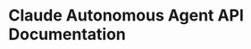 <!-- Optimized: 2025-10-06 -->
<!-- RPM: 1.6.2.1.1.6.2.1_AUTONOMOUS_API_20251006 -->
<!-- Session: E2E RPM DNA Application -->
<!-- AOM: RND (Reggie & Dro) -->
<!-- COI: TECHNOLOGY -->
<!-- RPM: HIGH -->
<!-- ACTION: BUILD -->

# Claude Autonomous Agent API Documentation
